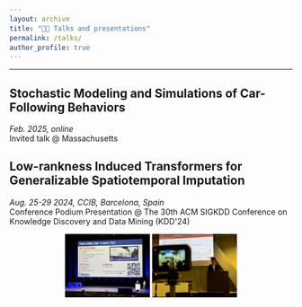 ```yaml
---
layout: archive
title: "👨‍💻 Talks and presentations"
permalink: /talks/
author_profile: true
---
```


---
## Stochastic Modeling and Simulations of Car-Following Behaviors
_Feb. 2025, online_ \
Invited talk @ Massachusetts 


## Low-rankness Induced Transformers for Generalizable Spatiotemporal Imputation
_Aug. 25-29 2024, CCIB, Barcelona, Spain_ \
Conference Podium Presentation @ The 30th ACM SIGKDD Conference on Knowledge Discovery and Data Mining (KDD'24)

<center>
  <img src="../images/459e4d0791b99dd0776050a9da26ceb.jpg" width="30%" />
  <img src="../images/28ccde17a68b8df37fc43ce89c91b96.jpg" width="30%" />
</center>

